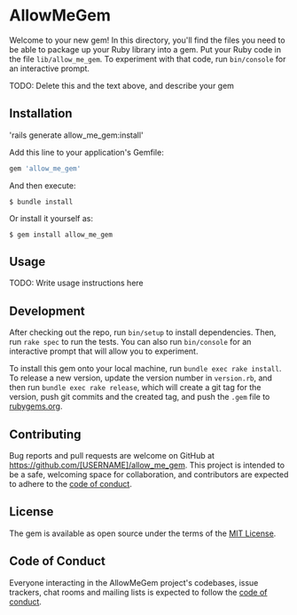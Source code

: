 # AllowMeGem

Welcome to your new gem! In this directory, you'll find the files you need to be able to package up your Ruby library into a gem. Put your Ruby code in the file `lib/allow_me_gem`. To experiment with that code, run `bin/console` for an interactive prompt.

TODO: Delete this and the text above, and describe your gem

## Installation


'rails generate allow_me_gem:install'

Add this line to your application's Gemfile:

```ruby
gem 'allow_me_gem'
```

And then execute:

    $ bundle install

Or install it yourself as:

    $ gem install allow_me_gem

## Usage

TODO: Write usage instructions here

## Development

After checking out the repo, run `bin/setup` to install dependencies. Then, run `rake spec` to run the tests. You can also run `bin/console` for an interactive prompt that will allow you to experiment.

To install this gem onto your local machine, run `bundle exec rake install`. To release a new version, update the version number in `version.rb`, and then run `bundle exec rake release`, which will create a git tag for the version, push git commits and the created tag, and push the `.gem` file to [rubygems.org](https://rubygems.org).

## Contributing

Bug reports and pull requests are welcome on GitHub at https://github.com/[USERNAME]/allow_me_gem. This project is intended to be a safe, welcoming space for collaboration, and contributors are expected to adhere to the [code of conduct](https://github.com/[USERNAME]/allow_me_gem/blob/main/CODE_OF_CONDUCT.md).

## License

The gem is available as open source under the terms of the [MIT License](https://opensource.org/licenses/MIT).

## Code of Conduct

Everyone interacting in the AllowMeGem project's codebases, issue trackers, chat rooms and mailing lists is expected to follow the [code of conduct](https://github.com/[USERNAME]/allow_me_gem/blob/main/CODE_OF_CONDUCT.md).
